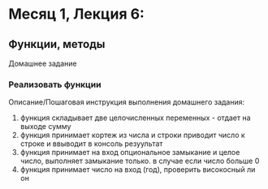 # Месяц 1, Лекция 6: 
## Функции, методы

Домашнее задание
### Реализовать функции
Описание/Пошаговая инструкция выполнения домашнего задания:
1. функция складывает две целочисленных переменных - отдает на выходе сумму
2. функция принимает кортеж из числа и строки приводит число к строке и ввыводит в консоль резуультат
3. функция принимает на вход опциональное замыкание и целое число, выполняет замыкание только. в случае если число больше 0
4. функция принимает число на вход (год), проверить високосный ли он
